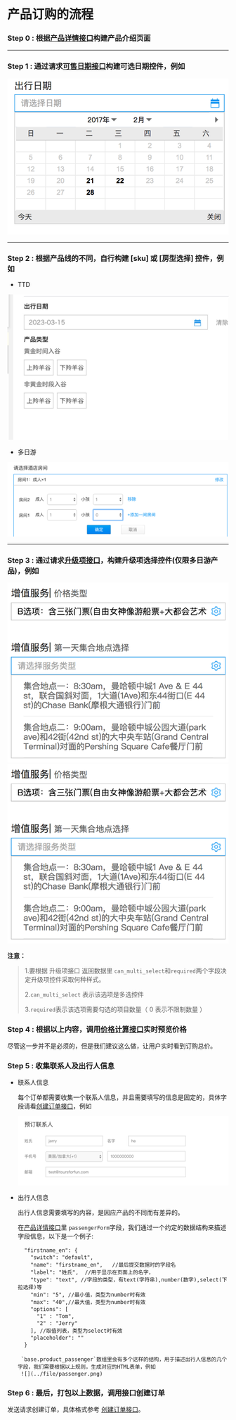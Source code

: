 # 产品订购的流程

### Step 0 : 根据[产品详情接口](./product/v2/detail.md)构建产品介绍页面

****


### Step 1 : 通过请求[可售日期接口](./product/v2/availabilities.md)构建可选日期控件，例如
![](../file/availability.png)

****

### Step 2 : 根据产品线的不同，自行构建 **[sku]** 或 **[房型选择]** 控件，例如

- TTD

![](../file/ttd_sku.png)

- 多日游

![](../file/room.png)

****

### Step 3 : 通过请求[升级项接口](./product/v2/upgrades.md)，构建升级项选择控件(仅限多日游产品)，例如

![](../file/upgrades.png)
![](../file/upgrades.png)

**注意：**
> 1.要根据 升级项接口 返回数据里 `can_multi_select`和`required`两个字段决定升级项控件采取何种样式。
>
> 2.`can_multi_select` 表示该选项是多选控件
>
> 3.`required`表示该选项需要勾选的项目数量（ 0 表示不限制数量 ）
>

### Step 4 : 根据以上内容，调用[价格计算接口](./order/V2/cal_v2.md)实时预览价格

尽管这一步并不是必须的，但是我们建议这么做，让用户实时看到订购总价。

### Step 5 : 收集联系人及出行人信息

- 联系人信息

	每个订单都需要收集一个联系人信息，并且需要填写的信息是固定的，具体字段请看[创建订单接口](./order/V2/add_order_v2.md)，例如

	![](../file/contact.png)

- 出行人信息

	出行人信息需要填写的内容，是因应产品的不同而有差异的。

	在[产品详情接口](./product/v2/detail.md)里 `passengerForm`字段，我们通过一个约定的数据结构来描述字段信息，以下是一个例子:

		"firstname_en": {
          "switch": "default",
          "name": "firstname_en",   //最后提交数据时的字段名
          "label": "姓氏",  //用于显示在页面上的名字，
          "type": "text", //字段的类型，有text(字符串),number(数字),select(下拉选择)等
          "min": "5", //最小值，类型为number时有效
          "max": "40",//最大值，类型为number时有效
          "options": [
            "1" : "Tom",
            "2" : "Jerry"
          ], //取值列表，类型为select时有效
          "placeholder": ""
        }

       `base.product_passenger`数组里会有多个这样的结构，用于描述出行人信息的几个字段，我们需要根据以上规则，生成对应的HTML表单，例如
       ![](../file/passenger.png)


 ### Step 6 : 最后，打包以上数据，调用接口创建订单

 发送请求创建订单，具体格式参考 [创建订单接口](./order/V2/add_order_v2.md)。
